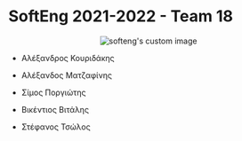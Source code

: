 # SoftEng 2021-2022 - Team 18

<p align="center">
  <img src="https://user-images.githubusercontent.com/62433719/146981166-1fd8e777-4346-4524-a9ed-80292cba6030.png?raw=true" alt="softeng's custom image"/>
</p>

- Αλέξανδρος Κουριδάκης

- Αλέξανδος Ματζαφίνης

- Σίμος Ποργιώτης 

- Βικέντιος Βιτάλης

- Στέφανος Τσώλος
